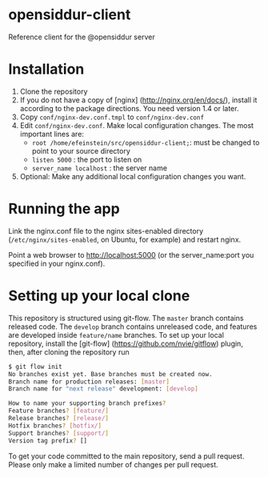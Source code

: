 opensiddur-client
=================

Reference client for the @opensiddur server

Installation
============

 1. Clone the repository
 2. If you do not have a copy of [nginx] (http://nginx.org/en/docs/), install it according to the package directions. You need version 1.4 or later.
 3. Copy `conf/nginx-dev.conf.tmpl` to `conf/nginx-dev.conf`
 4. Edit `conf/nginx-dev.conf`. Make local configuration changes. The most important lines are:
     * `root /home/efeinstein/src/opensiddur-client;`: must be changed to point to your source directory
     * `listen 5000` :  the port to listen on 
     * `server_name localhost` : the server name
 5. Optional: Make any additional local configuration changes you want.

Running the app
===============

Link the nginx.conf file to the nginx sites-enabled directory (`/etc/nginx/sites-enabled`, on Ubuntu, for example) and restart nginx.

Point a web browser to <http://localhost:5000> (or the server_name:port you specified in your nginx.conf).

Setting up your local clone
===========================

This repository is structured using git-flow. The `master` branch contains released code. The `develop` branch contains unreleased code, and features are developed inside `feature/name` branches. To set up your local repository, install the [git-flow] (https://github.com/nvie/gitflow) plugin, then, after cloning the repository run 

```bash
$ git flow init
No branches exist yet. Base branches must be created now.
Branch name for production releases: [master] 
Branch name for "next release" development: [develop] 

How to name your supporting branch prefixes?
Feature branches? [feature/] 
Release branches? [release/] 
Hotfix branches? [hotfix/] 
Support branches? [support/] 
Version tag prefix? [] 
```

To get your code committed to the main repository, send a pull request. Please only make a limited number of changes per pull request.
